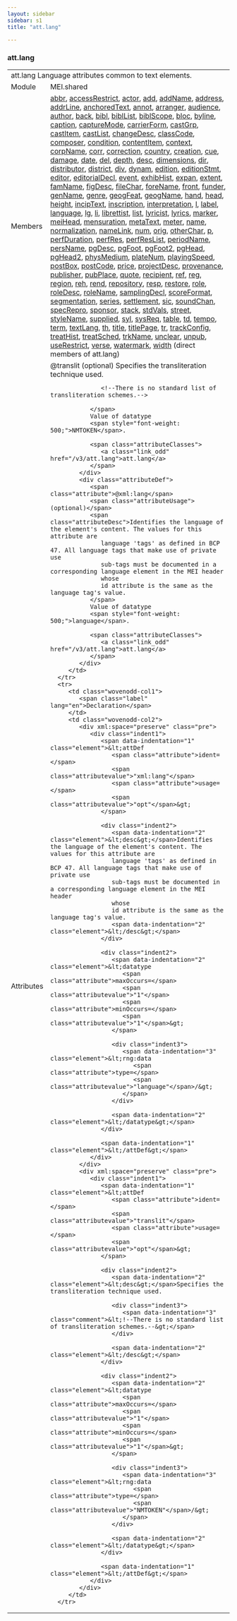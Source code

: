 ```yaml
---
layout: sidebar
sidebar: s1
title: "att.lang"

---
```


<div class="classSpec att">
   <h3 id="att.lang">att.lang</h3>
   <table class="wovenodd">
      <tr>
         <td colspan="2" class="wovenodd-col2">
            <span class="label">att.lang</span> Language attributes common to text elements.
         </td>
      </tr>
      <tr>
         <td class="wovenodd-col1">
            <span class="label" lang="en">Module</span>
         </td>
         <td class="wovenodd-col2">MEI.shared</td>
      </tr>
      <tr>
         <td class="wovenodd-col1">
            <span class="label" lang="en">Members</span>
         </td>
         <td class="wovenodd-col2">
            <div class="parent">
               <div>
                  <a class="link_odd_elementSpec" href="/v3/abbr">abbr</a>, 
                  <a class="link_odd_elementSpec" href="/v3/accessRestrict">accessRestrict</a>, 
                  <a class="link_odd_elementSpec" href="/v3/actor">actor</a>, 
                  <a class="link_odd_elementSpec" href="/v3/add">add</a>, 
                  <a class="link_odd_elementSpec" href="/v3/addName">addName</a>, 
                  <a class="link_odd_elementSpec" href="/v3/address">address</a>, 
                  <a class="link_odd_elementSpec" href="/v3/addrLine">addrLine</a>, 
                  <a class="link_odd_elementSpec" href="/v3/anchoredText">anchoredText</a>, 
                  <a class="link_odd_elementSpec" href="/v3/annot">annot</a>, 
                  <a class="link_odd_elementSpec" href="/v3/arranger">arranger</a>, 
                  <a class="link_odd_elementSpec" href="/v3/audience">audience</a>, 
                  <a class="link_odd_elementSpec" href="/v3/author">author</a>, 
                  <a class="link_odd_elementSpec" href="/v3/back">back</a>, 
                  <a class="link_odd_elementSpec" href="/v3/bibl">bibl</a>, 
                  <a class="link_odd_elementSpec" href="/v3/biblList">biblList</a>, 
                  <a class="link_odd_elementSpec" href="/v3/biblScope">biblScope</a>, 
                  <a class="link_odd_elementSpec" href="/v3/bloc">bloc</a>, 
                  <a class="link_odd_elementSpec" href="/v3/byline">byline</a>, 
                  <a class="link_odd_elementSpec" href="/v3/caption">caption</a>, 
                  <a class="link_odd_elementSpec" href="/v3/captureMode">captureMode</a>, 
                  <a class="link_odd_elementSpec" href="/v3/carrierForm">carrierForm</a>, 
                  <a class="link_odd_elementSpec" href="/v3/castGrp">castGrp</a>, 
                  <a class="link_odd_elementSpec" href="/v3/castItem">castItem</a>, 
                  <a class="link_odd_elementSpec" href="/v3/castList">castList</a>, 
                  <a class="link_odd_elementSpec" href="/v3/changeDesc">changeDesc</a>, 
                  <a class="link_odd_elementSpec" href="/v3/classCode">classCode</a>, 
                  <a class="link_odd_elementSpec" href="/v3/composer">composer</a>, 
                  <a class="link_odd_elementSpec" href="/v3/condition">condition</a>, 
                  <a class="link_odd_elementSpec" href="/v3/contentItem">contentItem</a>, 
                  <a class="link_odd_elementSpec" href="/v3/context">context</a>, 
                  <a class="link_odd_elementSpec" href="/v3/corpName">corpName</a>, 
                  <a class="link_odd_elementSpec" href="/v3/corr">corr</a>, 
                  <a class="link_odd_elementSpec" href="/v3/correction">correction</a>, 
                  <a class="link_odd_elementSpec" href="/v3/country">country</a>, 
                  <a class="link_odd_elementSpec" href="/v3/creation">creation</a>, 
                  <a class="link_odd_elementSpec" href="/v3/cue">cue</a>, 
                  <a class="link_odd_elementSpec" href="/v3/damage">damage</a>, 
                  <a class="link_odd_elementSpec" href="/v3/date">date</a>, 
                  <a class="link_odd_elementSpec" href="/v3/del">del</a>, 
                  <a class="link_odd_elementSpec" href="/v3/depth">depth</a>, 
                  <a class="link_odd_elementSpec" href="/v3/desc">desc</a>, 
                  <a class="link_odd_elementSpec" href="/v3/dimensions">dimensions</a>, 
                  <a class="link_odd_elementSpec" href="/v3/dir">dir</a>, 
                  <a class="link_odd_elementSpec" href="/v3/distributor">distributor</a>, 
                  <a class="link_odd_elementSpec" href="/v3/district">district</a>, 
                  <a class="link_odd_elementSpec" href="/v3/div">div</a>, 
                  <a class="link_odd_elementSpec" href="/v3/dynam">dynam</a>, 
                  <a class="link_odd_elementSpec" href="/v3/edition">edition</a>, 
                  <a class="link_odd_elementSpec" href="/v3/editionStmt">editionStmt</a>, 
                  <a class="link_odd_elementSpec" href="/v3/editor">editor</a>, 
                  <a class="link_odd_elementSpec" href="/v3/editorialDecl">editorialDecl</a>, 
                  <a class="link_odd_elementSpec" href="/v3/event">event</a>, 
                  <a class="link_odd_elementSpec" href="/v3/exhibHist">exhibHist</a>, 
                  <a class="link_odd_elementSpec" href="/v3/expan">expan</a>, 
                  <a class="link_odd_elementSpec" href="/v3/extent">extent</a>, 
                  <a class="link_odd_elementSpec" href="/v3/famName">famName</a>, 
                  <a class="link_odd_elementSpec" href="/v3/figDesc">figDesc</a>, 
                  <a class="link_odd_elementSpec" href="/v3/fileChar">fileChar</a>, 
                  <a class="link_odd_elementSpec" href="/v3/foreName">foreName</a>, 
                  <a class="link_odd_elementSpec" href="/v3/front">front</a>, 
                  <a class="link_odd_elementSpec" href="/v3/funder">funder</a>, 
                  <a class="link_odd_elementSpec" href="/v3/genName">genName</a>, 
                  <a class="link_odd_elementSpec" href="/v3/genre">genre</a>, 
                  <a class="link_odd_elementSpec" href="/v3/geogFeat">geogFeat</a>, 
                  <a class="link_odd_elementSpec" href="/v3/geogName">geogName</a>, 
                  <a class="link_odd_elementSpec" href="/v3/hand">hand</a>, 
                  <a class="link_odd_elementSpec" href="/v3/head">head</a>, 
                  <a class="link_odd_elementSpec" href="/v3/height">height</a>, 
                  <a class="link_odd_elementSpec" href="/v3/incipText">incipText</a>, 
                  <a class="link_odd_elementSpec" href="/v3/inscription">inscription</a>, 
                  <a class="link_odd_elementSpec" href="/v3/interpretation">interpretation</a>, 
                  <a class="link_odd_elementSpec" href="/v3/l">l</a>, 
                  <a class="link_odd_elementSpec" href="/v3/label">label</a>, 
                  <a class="link_odd_elementSpec" href="/v3/language">language</a>, 
                  <a class="link_odd_elementSpec" href="/v3/lg">lg</a>, 
                  <a class="link_odd_elementSpec" href="/v3/li">li</a>, 
                  <a class="link_odd_elementSpec" href="/v3/librettist">librettist</a>, 
                  <a class="link_odd_elementSpec" href="/v3/list">list</a>, 
                  <a class="link_odd_elementSpec" href="/v3/lyricist">lyricist</a>, 
                  <a class="link_odd_elementSpec" href="/v3/lyrics">lyrics</a>, 
                  <a class="link_odd_elementSpec" href="/v3/marker">marker</a>, 
                  <a class="link_odd_elementSpec" href="/v3/meiHead">meiHead</a>, 
                  <a class="link_odd_elementSpec" href="/v3/mensuration">mensuration</a>, 
                  <a class="link_odd_elementSpec" href="/v3/metaText">metaText</a>, 
                  <a class="link_odd_elementSpec" href="/v3/meter">meter</a>, 
                  <a class="link_odd_elementSpec" href="/v3/name">name</a>, 
                  <a class="link_odd_elementSpec" href="/v3/normalization">normalization</a>, 
                  <a class="link_odd_elementSpec" href="/v3/nameLink">nameLink</a>, 
                  <a class="link_odd_elementSpec" href="/v3/num">num</a>, 
                  <a class="link_odd_elementSpec" href="/v3/orig">orig</a>, 
                  <a class="link_odd_elementSpec" href="/v3/otherChar">otherChar</a>, 
                  <a class="link_odd_elementSpec" href="/v3/p">p</a>, 
                  <a class="link_odd_elementSpec" href="/v3/perfDuration">perfDuration</a>, 
                  <a class="link_odd_elementSpec" href="/v3/perfRes">perfRes</a>, 
                  <a class="link_odd_elementSpec" href="/v3/perfResList">perfResList</a>, 
                  <a class="link_odd_elementSpec" href="/v3/periodName">periodName</a>, 
                  <a class="link_odd_elementSpec" href="/v3/persName">persName</a>, 
                  <a class="link_odd_elementSpec" href="/v3/pgDesc">pgDesc</a>, 
                  <a class="link_odd_elementSpec" href="/v3/pgFoot">pgFoot</a>, 
                  <a class="link_odd_elementSpec" href="/v3/pgFoot2">pgFoot2</a>, 
                  <a class="link_odd_elementSpec" href="/v3/pgHead">pgHead</a>, 
                  <a class="link_odd_elementSpec" href="/v3/pgHead2">pgHead2</a>, 
                  <a class="link_odd_elementSpec" href="/v3/physMedium">physMedium</a>, 
                  <a class="link_odd_elementSpec" href="/v3/plateNum">plateNum</a>, 
                  <a class="link_odd_elementSpec" href="/v3/playingSpeed">playingSpeed</a>, 
                  <a class="link_odd_elementSpec" href="/v3/postBox">postBox</a>, 
                  <a class="link_odd_elementSpec" href="/v3/postCode">postCode</a>, 
                  <a class="link_odd_elementSpec" href="/v3/price">price</a>, 
                  <a class="link_odd_elementSpec" href="/v3/projectDesc">projectDesc</a>, 
                  <a class="link_odd_elementSpec" href="/v3/provenance">provenance</a>, 
                  <a class="link_odd_elementSpec" href="/v3/publisher">publisher</a>, 
                  <a class="link_odd_elementSpec" href="/v3/pubPlace">pubPlace</a>, 
                  <a class="link_odd_elementSpec" href="/v3/quote">quote</a>, 
                  <a class="link_odd_elementSpec" href="/v3/recipient">recipient</a>, 
                  <a class="link_odd_elementSpec" href="/v3/ref">ref</a>, 
                  <a class="link_odd_elementSpec" href="/v3/reg">reg</a>, 
                  <a class="link_odd_elementSpec" href="/v3/region">region</a>, 
                  <a class="link_odd_elementSpec" href="/v3/reh">reh</a>, 
                  <a class="link_odd_elementSpec" href="/v3/rend">rend</a>, 
                  <a class="link_odd_elementSpec" href="/v3/repository">repository</a>, 
                  <a class="link_odd_elementSpec" href="/v3/resp">resp</a>, 
                  <a class="link_odd_elementSpec" href="/v3/restore">restore</a>, 
                  <a class="link_odd_elementSpec" href="/v3/role">role</a>, 
                  <a class="link_odd_elementSpec" href="/v3/roleDesc">roleDesc</a>, 
                  <a class="link_odd_elementSpec" href="/v3/roleName">roleName</a>, 
                  <a class="link_odd_elementSpec" href="/v3/samplingDecl">samplingDecl</a>, 
                  <a class="link_odd_elementSpec" href="/v3/scoreFormat">scoreFormat</a>, 
                  <a class="link_odd_elementSpec" href="/v3/segmentation">segmentation</a>, 
                  <a class="link_odd_elementSpec" href="/v3/series">series</a>, 
                  <a class="link_odd_elementSpec" href="/v3/settlement">settlement</a>, 
                  <a class="link_odd_elementSpec" href="/v3/sic">sic</a>, 
                  <a class="link_odd_elementSpec" href="/v3/soundChan">soundChan</a>, 
                  <a class="link_odd_elementSpec" href="/v3/specRepro">specRepro</a>, 
                  <a class="link_odd_elementSpec" href="/v3/sponsor">sponsor</a>, 
                  <a class="link_odd_elementSpec" href="/v3/stack">stack</a>, 
                  <a class="link_odd_elementSpec" href="/v3/stdVals">stdVals</a>, 
                  <a class="link_odd_elementSpec" href="/v3/street">street</a>, 
                  <a class="link_odd_elementSpec" href="/v3/styleName">styleName</a>, 
                  <a class="link_odd_elementSpec" href="/v3/supplied">supplied</a>, 
                  <a class="link_odd_elementSpec" href="/v3/syl">syl</a>, 
                  <a class="link_odd_elementSpec" href="/v3/sysReq">sysReq</a>, 
                  <a class="link_odd_elementSpec" href="/v3/table">table</a>, 
                  <a class="link_odd_elementSpec" href="/v3/td">td</a>, 
                  <a class="link_odd_elementSpec" href="/v3/tempo">tempo</a>, 
                  <a class="link_odd_elementSpec" href="/v3/term">term</a>, 
                  <a class="link_odd_elementSpec" href="/v3/textLang">textLang</a>, 
                  <a class="link_odd_elementSpec" href="/v3/th">th</a>, 
                  <a class="link_odd_elementSpec" href="/v3/title">title</a>, 
                  <a class="link_odd_elementSpec" href="/v3/titlePage">titlePage</a>, 
                  <a class="link_odd_elementSpec" href="/v3/tr">tr</a>, 
                  <a class="link_odd_elementSpec" href="/v3/trackConfig">trackConfig</a>, 
                  <a class="link_odd_elementSpec" href="/v3/treatHist">treatHist</a>, 
                  <a class="link_odd_elementSpec" href="/v3/treatSched">treatSched</a>, 
                  <a class="link_odd_elementSpec" href="/v3/trkName">trkName</a>, 
                  <a class="link_odd_elementSpec" href="/v3/unclear">unclear</a>, 
                  <a class="link_odd_elementSpec" href="/v3/unpub">unpub</a>, 
                  <a class="link_odd_elementSpec" href="/v3/useRestrict">useRestrict</a>, 
                  <a class="link_odd_elementSpec" href="/v3/verse">verse</a>, 
                  <a class="link_odd_elementSpec" href="/v3/watermark">watermark</a>, 
                  <a class="link_odd_elementSpec" href="/v3/width">width</a> (direct members of att.lang)
               </div>
            </div>
         </td>
      </tr>
      <tr>
         <td class="wovenodd-col1">
            <span class="label" lang="en">Attributes</span>
         </td>
         <td class="wovenodd-col2">
            <div class="attributeDef">
               <span class="attribute">@translit</span>
               <span class="attributeUsage">(optional)</span>
               <span class="attributeDesc">Specifies the transliteration technique used.
                  
                  <!--There is no standard list of transliteration schemes.-->
                  
               </span>
               Value of datatype 
               <span style="font-weight: 500;">NMTOKEN</span>.
               
               <span class="attributeClasses">
                  <a class="link_odd" href="/v3/att.lang">att.lang</a>
               </span>
            </div>
            <div class="attributeDef">
               <span class="attribute">@xml:lang</span>
               <span class="attributeUsage">(optional)</span>
               <span class="attributeDesc">Identifies the language of the element's content. The values for this attribute are
                  language 'tags' as defined in BCP 47. All language tags that make use of private use
                  sub-tags must be documented in a corresponding language element in the MEI header
                  whose
                  id attribute is the same as the language tag's value.
               </span>
               Value of datatype 
               <span style="font-weight: 500;">language</span>.
               
               <span class="attributeClasses">
                  <a class="link_odd" href="/v3/att.lang">att.lang</a>
               </span>
            </div>
         </td>
      </tr>
      <tr>
         <td class="wovenodd-col1">
            <span class="label" lang="en">Declaration</span>
         </td>
         <td class="wovenodd-col2">
            <div xml:space="preserve" class="pre">
               <div class="indent1">
                  <span data-indentation="1" class="element">&lt;attDef 
                     <span class="attribute">ident=</span>
                     <span class="attributevalue">"xml:lang"</span> 
                     <span class="attribute">usage=</span>
                     <span class="attributevalue">"opt"</span>&gt;
                  </span>
                  
                  <div class="indent2">
                     <span data-indentation="2" class="element">&lt;desc&gt;</span>Identifies the language of the element's content. The values for this attribute are
                     language 'tags' as defined in BCP 47. All language tags that make use of private use
                     sub-tags must be documented in a corresponding language element in the MEI header
                     whose
                     id attribute is the same as the language tag's value.
                     <span data-indentation="2" class="element">&lt;/desc&gt;</span>
                  </div>
                  
                  <div class="indent2">
                     <span data-indentation="2" class="element">&lt;datatype 
                        <span class="attribute">maxOccurs=</span>
                        <span class="attributevalue">"1"</span> 
                        <span class="attribute">minOccurs=</span>
                        <span class="attributevalue">"1"</span>&gt;
                     </span>
                     
                     <div class="indent3">
                        <span data-indentation="3" class="element">&lt;rng:data 
                           <span class="attribute">type=</span>
                           <span class="attributevalue">"language"</span>/&gt;
                        </span>
                     </div>
                     
                     <span data-indentation="2" class="element">&lt;/datatype&gt;</span>
                  </div>
                  
                  <span data-indentation="1" class="element">&lt;/attDef&gt;</span>
               </div>
            </div>
            <div xml:space="preserve" class="pre">
               <div class="indent1">
                  <span data-indentation="1" class="element">&lt;attDef 
                     <span class="attribute">ident=</span>
                     <span class="attributevalue">"translit"</span> 
                     <span class="attribute">usage=</span>
                     <span class="attributevalue">"opt"</span>&gt;
                  </span>
                  
                  <div class="indent2">
                     <span data-indentation="2" class="element">&lt;desc&gt;</span>Specifies the transliteration technique used.
                     
                     <div class="indent3">
                        <span data-indentation="3" class="comment">&lt;!--There is no standard list of transliteration schemes.--&gt;</span>
                     </div>
                     
                     <span data-indentation="2" class="element">&lt;/desc&gt;</span>
                  </div>
                  
                  <div class="indent2">
                     <span data-indentation="2" class="element">&lt;datatype 
                        <span class="attribute">maxOccurs=</span>
                        <span class="attributevalue">"1"</span> 
                        <span class="attribute">minOccurs=</span>
                        <span class="attributevalue">"1"</span>&gt;
                     </span>
                     
                     <div class="indent3">
                        <span data-indentation="3" class="element">&lt;rng:data 
                           <span class="attribute">type=</span>
                           <span class="attributevalue">"NMTOKEN"</span>/&gt;
                        </span>
                     </div>
                     
                     <span data-indentation="2" class="element">&lt;/datatype&gt;</span>
                  </div>
                  
                  <span data-indentation="1" class="element">&lt;/attDef&gt;</span>
               </div>
            </div>
         </td>
      </tr>
   </table>
</div>